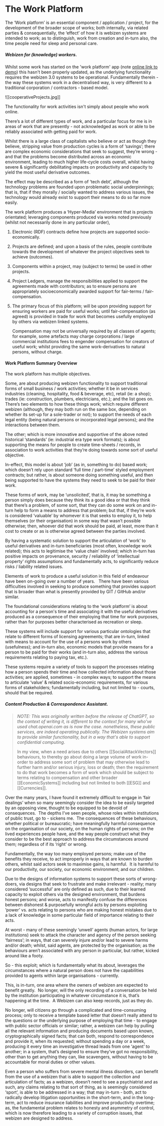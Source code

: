 # The Work Platform

The ‘Work platform’ is an essential component / application / project, for the development of the broader scope of works; both internally, via related parties & consequentially, the ‘effect’ of how it is webizen systems are intended to work; as to distinguish, work from creation and in-turn also, the time people need for sleep and personal care.

##### Webizen for (knowledge) workers. 

Whilst some work has started on the 'work platform' app (note [online link to demo](https://webcivics.github.io/CooperativeProjects/)) this hasn't been properly updated, as the underlying functionality requires the webizen 3.0 systems to be operational.  Fundamentally therein - the way these systems work in a decentralised way, is very different to a traditional corporation / contractors - based model.

![[cooperativeProjects.jpg]]


The functionality for work activities isn't simply about people who work online.  

There’s a lot of different types of work, and a particular focus for me is in areas of work that are presently - not acknowledged as work or able to be reliably associated with getting paid for work.  

Whilst there is a large class of capitalists who believe or act as though they believe, stripping value from production cycles is a form of ‘savings’; there are complex economic considerations that seek to suggest, they’re wrong - and that the problems become distributed across an economic environment, leading to much higher life-cycle costs overall, whilst having severe & significantly debilitating impacts on productivity and capacity to yield the most useful derivative outcomes.  

The effect may be described as a form of ‘tech debt’, although the technology problems are founded upon problematic social underpinnings; that is, that if they morally / socially wanted to address various issues, the technology would already exist to support their means to do so far more easily. 

The work platform produces a ‘Hyper-Media’ environment that is projects orientated; leveraging components produced via works noted previously (whilst not necessarily done in any particular order), 

1.  Electronic (RDF) contracts define how projects are supported socio-economically.
    
2.  Projects are defined; and upon a basis of the rules, people contribute towards the development of whatever the project objectives seek to achieve (outcomes).
    
3.  Components within a project, may (subject to terms) be used in other projects.
    
4.  Project Ledgers, manage the responsibilities applied to support the agreements made with contributors; as to ensure persons are appropriately socioeconomically awarded support for fair-terms / fair-compensation. 
    
5.  The primary focus of this platform; will be upon providing support for ensuring workers are paid for useful works; until fair-compensation (as agreed) is provided in trade for work that becomes usefully employed by others via webizen linked systems.  
      
    Compensation may not be universally required by all classes of agents; for example, some artefacts may charge corporations / large commercial institutions fees to engender compensation for creators of useful work; whilst providing the same work-derivatives to natural persons, without charge.  

#### Work Platform Summary Overview

The work platform has multiple objectives.  

Some, are about producing webizen functionality to support traditional forms of small business / work activities; whether it be in services industries (cleaning, hospitality, food & beverage, etc), retail (ie: a shop); trades (ie: construction, plumbers, electricians, etc.); and the list goes on.  There’s two elements to how these things work; which require different webizen (although, they may both run on the same box, depending on whether its set-up for a sole-trader or not); to support the needs of each legal entity (being natural persons or incorporated legal persons); and the interactions between them.  

The other; which is more innovative and supportive of the above noted historical ‘standards’ (ie: industrial era type work formats); is about supporting the means for people to create time-sheets / records, in association to work activities that they’re doing towards some sort of useful objective. 

In-effect, this model is about ‘job’ (as in, something to do) based work; which doesn’t rely upon standard ‘full time / part-time’ styled employment contracts; but rather, is about someone doing something useful, and then being supported to have the systems they need to seek to be paid for their work.  

These forms of work, may be ‘unsolicited’, that is, it may be something a person simply does because they think its a good idea or that they think that there’s a problem, of some sort, that they can do some work on and in-turn help to form a means to address that problem; but that, if they’re work is considered ‘valuable’ by whomever it is that seeks to employ it, to help themselves (or their organisation) in some way that wasn’t possible otherwise; then, whoever did that work should be paid, at least, more than it cost to create or as is otherwise agreed between the parties involved. 

By having a systematic solution to support the articulation of ‘work’ to useful derivatives and in-turn beneficiaries (most often, knowledge work related); this acts to legitimise the ‘value chain’ involved; which in-turn has positive impacts on provenance, security / reliability of ‘intellectual property’ rights assumptions and fundamentally acts, to significantly reduce risks / liability related issues.

Elements of work to produce a useful solution in this field of endeavour have been on-going over a number of years.   There have been various difficulties involved in seeking to produce something that provides support that is broader than what is presently provided by GIT / GitHub and/or similar. 

The foundational considerations relating to the ‘work platform’ is about accounting for a person's time and associating it with the useful derivatives produced as a consequence of their employing that time for work purposes, rather than for purposes better characterised as recreation or sleep. 

These systems will include support for various particular ontologies that relate to different forms of licensing agreements; that are in-turn, linked with means to account for the use of a persons work by others (usefulness); and in-turn also, economic models that provide means for a person to be paid for their works (and in-turn also, address the various requirements relating to paying tax, etc.). 

These systems require a variety of tools to support the processes relating how a person spends their time and how collected information about those activities; are applied, sometimes - in complex ways; to support the means to articulate ‘value’ & related socio-economic requirements, for various forms of stakeholders; fundamentally including, but not limited to - courts, should that be required.

##### Content Production & Correspondence Assistant.

> *NOTE:  This was originally written before the release of ChatGPT, so the context of writing it, is different to the context for many who've used chat.openai.com as is now the case.  nonetheless, these public services, are indeed operating publically.  The Webizen systems aim to provide similar functionality, but in a way that's able to support confidential computing*.
> 
> In my view, when a need arises due to others [[SocialAttackVectors]] behaviours, to thereby go about doing a large volume of work in-order to address some sort of problem that may otherwise lead to further harm and/or serious injury, loss or death; then the requirement to do that work becomes a form of work which should be subject to terms relating to compensation and other broader [[EconomicSystems]] including but not limited to both [[ESG]] and [[Currencies]]. 


Over the many years, I have found it extremely difficult to engage in ‘fair dealings’ when so many seemingly consider the idea to be easily targeted by an opposing view, thought to be equipped to be devoid of consequences.  The depths I've seen people, whose roles within institutions of public trust, go to - sickens me.  The consequences of these behaviours, whether political or bureaucratic; have meaningfully harmful consequence on the organisation of our society, on the human rights of persons; on the lived experiences people have, and the way people construct what they consider to be the best approach to address the circumstances around them; regardless of if its ‘right’ or wrong.

Fundamentally, the way too many employed persons; make use of the benefits they receive, to act improperly in ways that are known to burden others, whilst said actors seek to maximise gains, is harmful.  It is harmful to our productivity, our society, our economic environment; and our children. 

Due to the designs of information systems to support these sorts of wrong-doers, via designs that seek to frustrate and make irrelevant - reality; many considered ‘successful’ are only defined as such, due to their learned capacity to exploit others via the designed environment, that burdens honest persons; and worse, acts to manifestly confuse the differences between dishonest & purposefully wrongful acts by persons exploiting ‘power’ vs. acts relating to persons who are making honest mistakes due to a lack of knowledge in some particular field of importance relating to their acts.

At worst - many of these seemingly ‘unwell’ agents (human actors, for large institutions) seek to attack the character and agency of the person seeking ‘fairness’; in ways, that can severely injure and/or lead to severe harms and/or death; whilst, said agents, are protected by the organisation; as the behaviours aren’t associated with any person in particular, but rather, kicked around like a footy. 

So - this exploit; which is fundamentally what its about, leverages the circumstances where a natural person does not have the capabilities provided to agents within large organisations - currently. 

This, is in-turn, one area where the owners of webizen are expected to benefit greatly.  No longer, will the only recording of a conversation be held by the institution participating in whatever circumstance it is, that’s happening at the time.  A Webizen can also keep records, just as they do.

No longer, will citizens go through a complicated and time-consuming process; only to receive a template based letter that doesn’t really attend to the questions or the underlying purpose of employing that time - to engage with public sector officials or similar; rather, a webizen can help by pulling all the relevant information and producing documents based upon known, cryptographically signed facts; that can both, respond to correspondence and provide it, when its requested; without spending a day or a week, producing it every time an investigative thread leads from one ‘agent’ to another; in a system, that’s designed to ensure they’ve got no responsibility, other than to get anything they can, like scavengers, without having to be accountable for moral duties or other values.

Even a person who suffers from severe mental illness disorders, can benefit from the use of a webizen that is able to support the collection and articulation of facts; as a webizen, doesn’t need to see a psychiatrist and as such, any claims relating to that sort of thing, as is seemingly considered ‘sport’, is able to be addressed in a way; that may in-turn - both, act to radically develop litigation opportunities in the short-term, and in the long-term, act to reduce insurance liabilities and improve productivity overtime; as, the fundamental problem relates to honesty and asymmetry of control, which is now therefore leading to a variety of corruption issues, that webizen are designed to address. 
